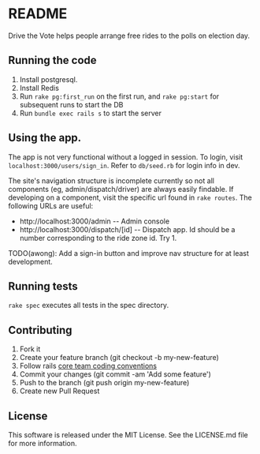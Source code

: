 # README

Drive the Vote helps people arrange free rides to the polls on election day.

## Running the code
1. Install postgresql.
1. Install Redis
1. Run `rake pg:first_run` on the first run, and `rake pg:start` for subsequent runs to start the DB
1. Run `bundle exec rails s` to start the server

## Using the app.
The app is not very functional without a logged in session. To login, visit `localhost:3000/users/sign_in`.
Refer to `db/seed.rb` for login info in dev.

The site's navigation structure is incomplete currently so not all components (eg, admin/dispatch/driver) are
always easily findable. If developing on a component, visit the specific url found in `rake routes`. The following
URLs are useful:

  * http://localhost:3000/admin -- Admin console
  * http://localhost:3000/dispatch/[id] -- Dispatch app. Id should be a number corresponding to the ride zone id. Try 1.

TODO(awong): Add a sign-in button and improve nav structure for at least development.


## Running tests

`rake spec` executes all tests in the spec directory.


## Contributing

1. Fork it
1. Create your feature branch (git checkout -b my-new-feature)
1. Follow rails [core team coding conventions](http://guides.rubyonrails.org/contributing_to_ruby_on_rails.html#write-your-code)
1. Commit your changes (git commit -am 'Add some feature')
1. Push to the branch (git push origin my-new-feature)
1. Create new Pull Request

## License

This software is released under the MIT License. See the LICENSE.md file for more information.
